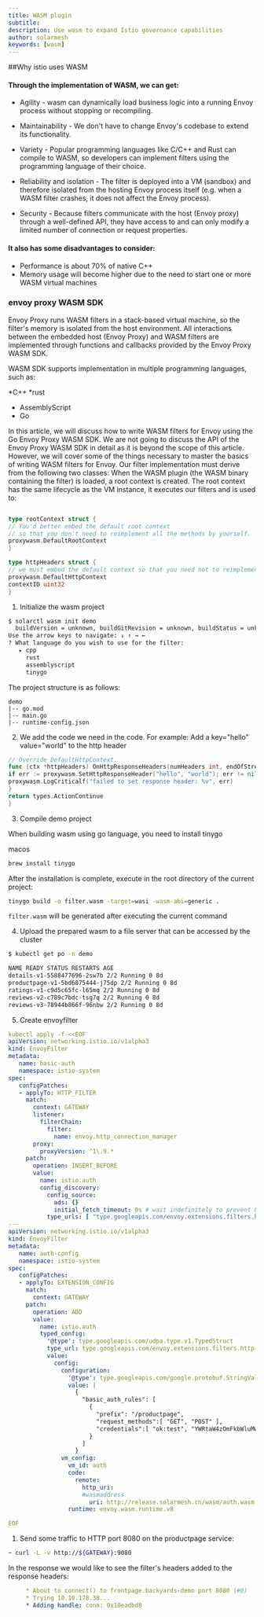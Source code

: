 ```yaml
---
title: WASM plugin
subtitle:
description: Use wasm to expand Istio governance capabilities
author: solarmesh
keywords: [wasm]
---
```


##Why istio uses WASM

#### Through the implementation of WASM, we can get:

* Agility - wasm can dynamically load business logic into a running Envoy process without stopping or recompiling.

* Maintainability - We don't have to change Envoy's codebase to extend its functionality.

* Variety - Popular programming languages like C/C++ and Rust can compile to WASM, so developers can implement filters using the programming language of their choice.

* Reliability and isolation - The filter is deployed into a VM (sandbox) and therefore isolated from the hosting Envoy process itself (e.g. when a WASM filter crashes, it does not affect the Envoy process).

* Security - Because filters communicate with the host (Envoy proxy) through a well-defined API, they have access to and can only modify a limited number of connection or request properties.

#### It also has some disadvantages to consider:

* Performance is about 70% of native C++
* Memory usage will become higher due to the need to start one or more WASM virtual machines

### envoy proxy WASM SDK

Envoy Proxy runs WASM filters in a stack-based virtual machine, so the filter's memory is isolated from the host environment. All interactions between the embedded host (Envoy Proxy) and WASM filters are implemented through functions and callbacks provided by the Envoy Proxy WASM SDK.

WASM SDK supports implementation in multiple programming languages, such as:

*C++
*rust
* AssemblyScript
* Go

In this article, we will discuss how to write WASM filters for Envoy using the Go Envoy Proxy WASM SDK. We are not going to discuss the API of the Envoy Proxy WASM SDK in detail as it is beyond the scope of this article. However, we will cover some of the things necessary to master the basics of writing WASM filters for Envoy.
Our filter implementation must derive from the following two classes:
When the WASM plugin (the WASM binary containing the filter) is loaded, a root context is created. The root context has the same lifecycle as the VM instance, it executes our filters and is used to:

```go

type rootContext struct {
// You'd better embed the default root context
// so that you don't need to reimplement all the methods by yourself.
proxywasm.DefaultRootContext
}

type httpHeaders struct {
// we must embed the default context so that you need not to reimplement all the methods by yourself
proxywasm.DefaultHttpContext
contextID uint32
}
```

1. Initialize the wasm project

```bash
$ solarctl wasm init demo
  buildVersion = unknown, buildGitRevision = unknown, buildStatus = unknown, buildTag = unknown, buildHub = unknown
Use the arrow keys to navigate: ↓ ↑ → ←
? What language do you wish to use for the filter:
   ▸ cpp
     rust
     assemblyscript
     tinygo

```

The project structure is as follows:

```tree
demo
|-- go.mod
|-- main.go
|-- runtime-config.json
```

2. We add the code we need in the code. For example:
   Add a key="hello" value="world" to the http header
```go
// Override DefaultHttpContext.
func (ctx *httpHeaders) OnHttpResponseHeaders(numHeaders int, endOfStream bool) types.Action {
if err := proxywasm.SetHttpResponseHeader("hello", "world"); err != nil {
proxywasm.LogCriticalf("failed to set response header: %v", err)
}
return types.ActionContinue
}
```

3. Compile demo project

When building wasm using go language, you need to install tinygo

macos

```bash
brew install tinygo
```

After the installation is complete, execute in the root directory of the current project:

```bash
tinygo build -o filter.wasm -target=wasi -wasm-abi=generic .
```

`filter.wasm` will be generated after executing the current command

4. Upload the prepared wasm to a file server that can be accessed by the cluster

```bash
$ kubectl get po -n demo

NAME READY STATUS RESTARTS AGE
details-v1-5588477696-2sw7b 2/2 Running 0 8d
productpage-v1-5bd6875444-j75dp 2/2 Running 0 8d
ratings-v1-c9d5c65fc-l65mq 2/2 Running 0 8d
reviews-v2-c789c7bdc-tsg7q 2/2 Running 0 8d
reviews-v3-78944b866f-96nbw 2/2 Running 0 8d
```



5. Create envoyfilter

```yaml
kubectl apply -f-<<EOF
apiVersion: networking.istio.io/v1alpha3
kind: EnvoyFilter
metadata:
   name: basic-auth
   namespace: istio-system
spec:
   configPatches:
   - applyTo: HTTP_FILTER
     match:
       context: GATEWAY
       listener:
         filterChain:
           filter:
             name: envoy.http_connection_manager
       proxy:
         proxyVersion: ^1\.9.*
     patch:
       operation: INSERT_BEFORE
       value:
         name: istio.auth
         config_discovery:
           config_source:
             ads: {}
             initial_fetch_timeout: 0s # wait indefinitely to prevent bad Wasm fetch
           type_urls: [ "type.googleapis.com/envoy.extensions.filters.http.wasm.v3.Wasm"]
---
apiVersion: networking.istio.io/v1alpha3
kind: EnvoyFilter
metadata:
   name: auth-config
   namespace: istio-system
spec:
   configPatches:
   - applyTo: EXTENSION_CONFIG
     match:
       context: GATEWAY
     patch:
       operation: ADD
       value:
         name: istio.auth
         typed_config:
           '@type': type.googleapis.com/udpa.type.v1.TypedStruct
           type_url: type.googleapis.com/envoy.extensions.filters.http.wasm.v3.Wasm
           value:
             config:
               configuration:
                 '@type': type.googleapis.com/google.protobuf.StringValue
                 value: |
                   {
                     "basic_auth_rules": [
                       {
                         "prefix": "/productpage",
                         "request_methods":[ "GET", "POST" ],
                         "credentials":[ "ok:test", "YWRtaW4zOmFkbWluMw==" ]
                       }
                     ]
                   }
               vm_config:
                 vm_id: auth
                 code:
                   remote:
                     http_uri:
                     #wasmaddress
                       uri: http://release.solarmesh.cn/wasm/auth.wasm
                 runtime: envoy.wasm.runtime.v8

EOF
```

1. Send some traffic to HTTP port 8080 on the productpage service:

```bash
~ curl -L -v http://${GATEWAY}:9080
```

In the response we would like to see the filter's headers added to the response headers:

```yaml
     * About to connect() to frontpage.backyards-demo port 8080 (#0)
     * Trying 10.10.178.38...
     * Adding handle: conn: 0x10eadbd8
